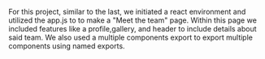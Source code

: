 For this project, similar to the last, we initiated a react environment and utilized the app.js to to make a "Meet the team" page. Within this page we included features like a profile,gallery, and header to include details about said team. We also used a multiple components export to export multiple components using named exports.   
    
